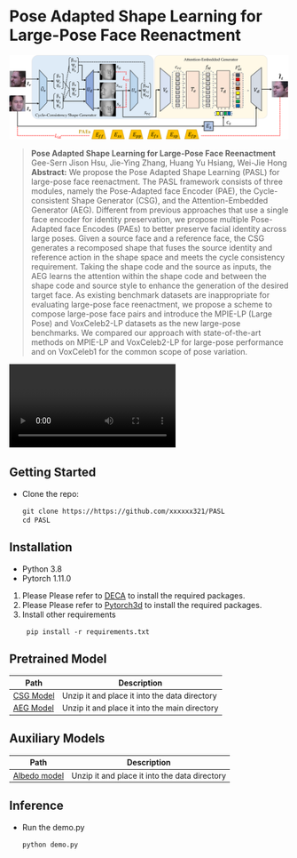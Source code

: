 # Pose Adapted Shape Learning for Large-Pose Face Reenactment
![PASL.png](PASL.png)
> **Pose Adapted Shape Learning for Large-Pose Face Reenactment**  
> Gee-Sern Jison Hsu, Jie-Ying Zhang, Huang Yu Hsiang, Wei-Jie Hong
> **Abstract:** We propose the Pose Adapted Shape Learning (PASL) for large-pose face reenactment. The PASL framework consists of three modules, namely the Pose-Adapted face Encoder (PAE), the Cycle-consistent Shape Generator (CSG), and the Attention-Embedded Generator (AEG). Different from previous approaches that use a single face encoder for identity preservation, we propose multiple Pose-Adapted face Encodes (PAEs) to better preserve facial identity across large poses.  Given a source face and a reference face, the CSG generates a recomposed shape that fuses the source identity and reference action in the shape space and meets the cycle consistency requirement. Taking the shape code and the source as inputs, the AEG learns the attention within the shape code and between the shape code and source style to enhance the generation of the desired target face. As existing benchmark datasets are inappropriate for evaluating large-pose face reenactment, we propose a scheme to compose large-pose face pairs and introduce the MPIE-LP (Large Pose) and VoxCeleb2-LP datasets as the new large-pose benchmarks. We compared our approach with state-of-the-art methods on MPIE-LP and VoxCeleb2-LP for large-pose performance and on VoxCeleb1 for the common scope of pose variation.



![video](https://github.com/xxxxxx321/PASL/tree/main/examples/sample.mp4)


## Getting Started
- Clone the repo:
    ```
    git clone https://https://github.com/xxxxxx321/PASL
    cd PASL
    ```
## Installation
- Python 3.8
- Pytorch 1.11.0
1. Please Please refer to [DECA](https://github.com/yfeng95/DECA) to install the required packages.
2. Please Please refer to [Pytorch3d](https://github.com/facebookresearch/pytorch3d/blob/main/INSTALL.md) to install the required packages.
3. Install other requirements
   ```
    pip install -r requirements.txt
    ```
## Pretrained Model
|Path|Description|
|---|---|
|[CSG Model](https://drive.google.com/file/d/10cNTvXIHllW1_rIgQovHE26_ASfKtLX7/view?usp=sharing)|Unzip it and place it into the data directory|
|[AEG Model](https://drive.google.com/file/d/1fwRuMjjR-CinGd-niwDAvJ_l9UnH5AgM/view?usp=sharing)|Unzip it and place it into the main directory|

## Auxiliary Models
|Path|Description|
|---|---|
|[Albedo model](https://drive.google.com/file/d/1JZwaNh443hO4tLB0F3FSuT4X9euaDQIZ/view?usp=sharing)|Unzip it and place it into the data directory|
## Inference
- Run the demo.py
    ```
    python demo.py
    ```
